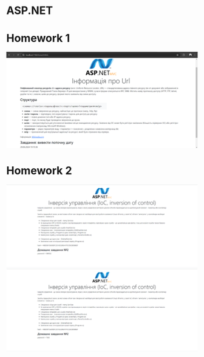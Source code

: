 # ASP.NET

# Homework 1

![Homework 1](./github/1.png)

# Homework 2

![Homework 2](./github/2.png)
![Homework 2](./github/3.png)